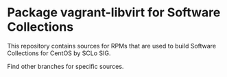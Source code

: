 # Package vagrant-libvirt for Software Collections

This repository contains sources for RPMs that are used
to build Software Collections for CentOS by SCLo SIG.

Find other branches for specific sources.
